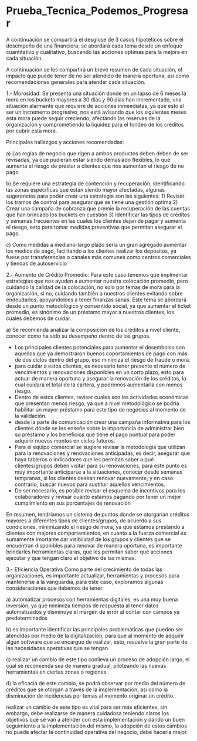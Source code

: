 # Prueba_Tecnica_Podemos_Progresar
A continuación se compartirá el desglose de 3 casos hipoteticos sobre el desempeño de una financiera, se abordará cada tema desde un enfoque cuantitativo y cualitativo, buscando las acciones optimas para la mejora en cada situación.

A continuación se les compartirá un breve resumen de cada situación, el impacto que puede tener de no ser atendido de manera oportuna, así como recomendaciones generales para atender cada situación.

  1.- Morosidad:
    Se presenta una situación donde en un lapso de 6 meses la mora en los buckets mayores a 30 días y 90 días han incrementado, una situación alarmante que requiere de acciones inmeediatas, ya que esto al ser un incremento progresivo, nos está avisando que los siguientes meses esta mora puede seguir creciendo, afectando las reservas de la organización y comprometiendo la liquidez para el fondeo de los créditos por cubrir esta mora.

  Principales hallazgos y acciones recomendadas:
  
  a) Las reglas de negocio que rigen a ambos productos deben deben de ser revisadas, ya que pudieran estar siendo demasiado flexibles, lo que aumenta el riesgo de prestar a clientes que nos aumentan el riesgo de no pago.

  b) Se requiere una estrategia de contención y recuperación, identificando las zonas especificas que están siendo mayor afectadas, algunas sugerencias para poder crear una estrategia son las siguientes: 
    1) Revisar los tramos de control para asegurar que se tiene una gestión optima
    2) Crear una campaña de cobranza que premie la recuperación de las cuentas que han brincado los buckets en cuestión
    3) Identificar las tipos de créditos y semanas frecuentes en las cuales los clientes dejan de pagar y aumenta el riesgo, esto para tomar medidas preventivas que permitan asegurar el pago.

  c) Como medidas a mediano-largo plazo sería un gran agregado aumentar los medios de pago, facilitando a los clientes realizar los depositos, ya fuese por transferencias o canales más comunes como centros comerciales y tiendas de autoservicio


  2.- Aumento de Crédito Promedio:
      Para este caso tenemos que implmentar estrategias que nos ayuden a aumentar nuestra colocación promedio, pero cuidando la calidad de la colocación, no solo por temas de mora para la organización, si no, cuidando también a nuestros clientes evitando sobre endeudarlos, apoyandoloes a tener finanzas sanas.
    Este tema se abordará desde un punto metodológico y consentido social, ya que aumentar el ticket promedio, es sinónimo de un préstamo mayor a nuestros clientes, los cuales debemos de cuidar.

  a) Se recomienda analizar la composición de los créditos a nivel cliente, conocer como ha sido su desempeño dentro de los grupos.
  - Los principales clientes potenciales para aumentar el desembolso son aquellos que ya demostraron buenos coportamientos de pago con más de dos ciclos dentro del grupo, eso minimiza el riesgo de fraude o mora.
  - para cuidar a estos clientes, es necesario tener presente el número de vencimientos y renovaciones disponibles en un corto plazo, esto para actuar de manera oportuna y asegurar la renovación de los créditos, lo cual cuidará el total de la cartera, y podremos aumentarla con menos riesgo.
  - Dentro de estos clientes, revisar cuales son las actividades económicas que presentan menos riesgo, ya que a nivel metodológico se podría habilitar un mayor préstamo para este tipo de negocios al momento de la validación.
  - desde la parte de comunicación crear una campaña informativa para los clientes dónde se les enseñe sobre la importancia de administrar bien su préstamo y los beneficios que tiene el pago puntual para poder adquirir nuevos montos en ciclos futuros.
  - Para el equipo comercial se sugiere revisar la metodología que utilizan para la renovaciones y renovaciones anticipadas, es decir, asegurar que haya tableros o indicadores que les permitan saber a qué clientes/grupos deben visitar para su renovaciones, para este punto es muy importante anticiparse a la situaciones, conocer desde semanas tempranas, si los clientes desean renovar nuevamente, y en caso contrario, buscar nuevos para sustituir aquellos vencimientos.
  - De ser necesario, es posible revisar el esquema de incentivos para los colaboradores y revisar cuánto estamos pagando por tener un mejor cumplimiento en sus porcentajes de renovación


En resumen, tendríamos un sistema de puntos donde se otorgarían créditos mayores a diferentes tipos de clientes/grupos, de acuerdo a sus condiciones, minimizando el riesgo de mora, ya que estamos prestando a clientes con mejores comportamientos, en cuanto a la fuerza comercial es sumamente imortante dar visibilidad de los grupos y clientes que se encuentran disponibles para renovar de manera oportuna, es importante brindarles herramientas claras, que les permitan saber qué acciones ejecutar y que tengan claro el objetivo de las mismas.


  3.- Eficiencia Operativa
    Como parte del crecimiento de todas las organizaciones, es importante actualizar, herramientas y procesos para mantenerse a la vanguardia, para este caso, exploramos algunas consideraciones que debemos de tener:

  a) automatizar procesos con herramientas digitales, es una muy buena inversión, ya que minimiza tiempos de respuesta al tener datos automatizados y disminuye el margen de error al contar con campos ya predeterminados
  
  b) es importante identificar las principales problemáticas que pueden ser atendidas por medio de la digitalización, para que al momento de adquirir algún software que se encargue de realizar, esto, resuelva la gran parte de las necesidades operativas que se tengan
  
  c) realizar un cambio de este tipo conlleva un proceso de adopción largo, el cual se recomienda sea de manera gradual, piloteando las nuevas herramientas en ciertas zonas o regiones
  
  d) la eficacia de este cambio, se podrá observar por medio del número de créditos que se otorgan a través de la implementación, así como la disminución de incidencias por temas al momento originar un crédito.

  realizar un cambio de este tipo es vital para ser más eficientes, sin embargo, debe realizarse de manera cuidadosa teniendo claros los objetivos que se van a atender con esta implementación y dando un buen seguimiento a la implementación del mismo, la adopción de estos cambios no puede afectar la continuidad operativa del negocio, debe hacerla mejor.
